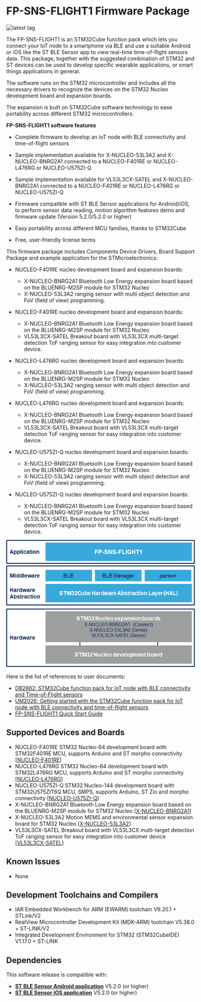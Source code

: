 # FP-SNS-FLIGHT1 Firmware Package

![latest tag](https://img.shields.io/github/v/tag/STMicroelectronics/fp-sns-flight1.svg?color=brightgreen)

The FP-SNS-FLIGHT1 is an STM32Cube function pack which lets you connect your IoT node to a smartphone via BLE and use a suitable Android or iOS like the ST BLE Sensor app to view real-time time-of-flight sensors data.
This package, together with the suggested combination of STM32 and ST devices can be used to develop specific wearable applications, or smart things applications in general.

The software runs on the STM32 microcontroller and includes all the necessary drivers to recognize the devices on the STM32 Nucleo development board and expansion boards.

The expansion is built on STM32Cube software technology to ease portability across different STM32 microcontrollers.

**FP-SNS-FLIGHT1 software features**

- Complete firmware to develop an IoT node with BLE connectivity and time-of-flight sensors

- Sample implementation available for X-NUCLEO-53L3A2 and X-NUCLEO-BNRG2A1 connected to a NUCLEO-F401RE or NUCLEO-L476RG or NUCLEO-U575ZI-Q

- Sample implementation available for VL53L3CX-SATEL and X-NUCLEO-BNRG2A1 connected to a NUCLEO-F401RE or NUCLEO-L476RG or NUCLEO-U575ZI-Q

- Firmware compatible with ST BLE Sensor applications for Android/iOS, to perform sensor data reading, motion algorithm features demo and firmware update (Version 5.2.0/5.2.0 or higher)

- Easy portability across different MCU families, thanks to STM32Cube

- Free, user-friendly license terms

This firmware package includes Components Device Drivers, Board Support Package and example application for the STMicroelectronics:

- NUCLEO-F401RE nucleo development board and expansion boards:
  - X-NUCLEO-BNRG2A1 Bluetooth Low Energy expansion board based on the BLUENRG-M2SP module for STM32 Nucleo
  - X-NUCLEO-53L3A2 ranging sensor with multi object detection and FoV (field of view) programming.
  
- NUCLEO-F401RE nucleo development board and expansion boards:
  - X-NUCLEO-BNRG2A1 Bluetooth Low Energy expansion board based on the BLUENRG-M2SP module for STM32 Nucleo
  - VL53L3CX-SATEL Breakout board with VL53L3CX multi-target detection ToF ranging sensor for easy integration into customer device.
  
- NUCLEO-L476RG nucleo development board and expansion boards:
  - X-NUCLEO-BNRG2A1 Bluetooth Low Energy expansion board based on the BLUENRG-M2SP module for STM32 Nucleo
  - X-NUCLEO-53L3A2 ranging sensor with multi object detection and FoV (field of view) programming.
  
- NUCLEO-L476RG nucleo development board and expansion boards:
  - X-NUCLEO-BNRG2A1 Bluetooth Low Energy expansion board based on the BLUENRG-M2SP module for STM32 Nucleo
  - VL53L3CX-SATEL Breakout board with VL53L3CX multi-target detection ToF ranging sensor for easy integration into customer device.
  
- NUCLEO-U575ZI-Q nucleo development board and expansion boards:
  - X-NUCLEO-BNRG2A1 Bluetooth Low Energy expansion board based on the BLUENRG-M2SP module for STM32 Nucleo
  - X-NUCLEO-53L3A2 ranging sensor with multi object detection and FoV (field of view) programming.
  
- NUCLEO-U575ZI-Q nucleo development board and expansion boards:
  - X-NUCLEO-BNRG2A1 Bluetooth Low Energy expansion board based on the BLUENRG-M2SP module for STM32 Nucleo
  - VL53L3CX-SATEL Breakout board with VL53L3CX multi-target detection ToF ranging sensor for easy integration into customer device.

[![The FP-SNS-FLIGHT1 package contents](_htmresc/FP-SNS-FLIGHT1_Software_Architecture.png)]()

Here is the list of references to user documents:

- [DB2862: STM32Cube function pack for IoT node with BLE connectivity and Time-of-Flight sensors](https://www.st.com/resource/en/data_brief/fp-sns-flight1.pdf)
- [UM2026: Getting started with the STM32Cube function pack for IoT node with BLE connectivity and time-of-flight sensors](https://www.st.com/resource/en/user_manual/um2026-getting-started-with-the-stm32cube-function-pack-for-iot-node-with-nfc-ble-connectivity-and-timeofflight-sensors-stmicroelectronics.pdf)
- [FP-SNS-FLIGHT1 Quick Start Guide](https://www.st.com/content/ccc/resource/sales_and_marketing/presentation/product_presentation/group0/80/95/e3/1e/fa/47/49/0d/FP-SNS-FLIGHT1%20Quick%20start%20guide/files/fp-sns-flight1_quick_start_guide.pdf/jcr:content/translations/en.fp-sns-flight1_quick_start_guide.pdf)

## Supported Devices and Boards

- NUCLEO-F401RE STM32 Nucleo-64 development board with STM32F401RE MCU, supports Arduino and ST morpho connectivity \[[NUCLEO-F401RE](https://www.st.com/content/st_com/en/products/evaluation-tools/product-evaluation-tools/mcu-mpu-eval-tools/stm32-mcu-mpu-eval-tools/stm32-nucleo-boards/nucleo-f401re.html)\]
- NUCLEO-L476RG STM32 Nucleo-64 development board with STM32L476RG MCU, supports Arduino and ST morpho connectivity \[[NUCLEO-L476RG](https://www.st.com/content/st_com/en/products/evaluation-tools/product-evaluation-tools/mcu-mpu-eval-tools/stm32-mcu-mpu-eval-tools/stm32-nucleo-boards/nucleo-l476rg.html)\]
- NUCLEO-U575ZI-Q STM32 Nucleo-144 development board with STM32U575ZIT6Q MCU, SMPS, supports Arduino, ST Zio and morpho connectivity \[[NUCLEO-U575ZI-Q](https://www.st.com/en/evaluation-tools/nucleo-u575zi-q.html)\]
- X-NUCLEO-BNRG2A1 Bluetooth Low Energy expansion board based on the BLUENRG-M2SP module for STM32 Nucleo \[[X-NUCLEO-BNRG2A1](https://www.st.com/en/ecosystems/x-nucleo-bnrg2a1.html)]
- X-NUCLEO-53L3A2 Motion MEMS and environmental sensor expansion board for STM32 Nucleo \[[X-NUCLEO-53L3A2](https://www.st.com/en/evaluation-tools/x-nucleo-53l3a2.html)\]
- VL53L3CX-SATEL Breakout board with VL53L3CX multi-target detection ToF ranging sensor for easy integration into customer device \[[VL53L3CX-SATEL](https://www.st.com/en/evaluation-tools/vl53l3cx-satel.html)\]

## Known Issues

- None

## Development Toolchains and Compilers

-   IAR Embedded Workbench for ARM (EWARM) toolchain V9.20.1 + STLink/V2
-   RealView Microcontroller Development Kit (MDK-ARM) toolchain V5.38.0 + ST-LINK/V2
-   Integrated Development Environment for STM32 (STM32CubeIDE) V1.17.0 + ST-LINK
	
## Dependencies 

This software release is compatible with:

- [**ST BLE Sensor Android application**](https://play.google.com/store/apps/details?id=com.st.bluems)  V5.2.0 (or higher)
- [**ST BLE Sensor iOS application**](https://apps.apple.com/it/app/st-ble-sensor/id993670214)  V5.2.0 (or higher)
